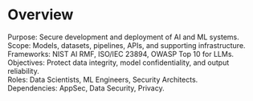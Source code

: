# Overview
Purpose: Secure development and deployment of AI and ML systems.  
Scope: Models, datasets, pipelines, APIs, and supporting infrastructure.  
Frameworks: NIST AI RMF, ISO/IEC 23894, OWASP Top 10 for LLMs.  
Objectives: Protect data integrity, model confidentiality, and output reliability.  
Roles: Data Scientists, ML Engineers, Security Architects.  
Dependencies: AppSec, Data Security, Privacy.
